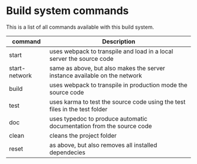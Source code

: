 # Build system commands
This is a list of all commands available with this build system.

| command       | Description                                                                |
|---------------|----------------------------------------------------------------------------|
| start         | uses webpack to transpile and load in a local server the source code       |
| start-network | same as above, but also makes the server instance available on the network |
| build         | uses webpack to transpile in production mode the source code               |
| test          | uses karma to test the source code using the test files in the test folder |
| doc           | uses typedoc to produce automatic documentation from the source code       |
| clean         | cleans the project folder                                                  |
| reset         | as above, but also removes all installed dependecies                       |
